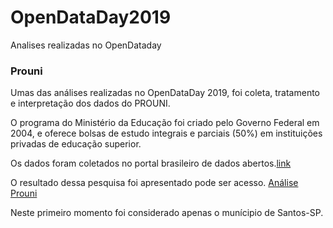 # OpenDataDay2019
Analises realizadas no OpenDataday

### Prouni

Umas das análises realizadas no OpenDataDay 2019, foi coleta, tratamento e interpretação dos dados do PROUNI.

O programa do Ministério da Educação foi criado pelo Governo Federal em 2004, e oferece bolsas de estudo integrais e parciais (50%) em instituições privadas de educação superior.

Os dados foram coletados no portal brasileiro de dados abertos.[link](http://dados.gov.br/dataset?_organization_limit=0&organization=ministerio-da-educacao-mec)

O resultado dessa pesquisa foi apresentado pode ser acesso. 
[Análise Prouni](https://github.com/JoaoCarlosSantos/OpenDataDay2019/blob/master/Prouni.ipynb)

Neste primeiro momento foi considerado apenas o munícipio de Santos-SP. 

